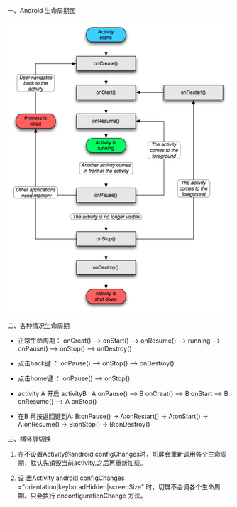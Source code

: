 一、Android 生命周期图

![](/assets/生命周期.png)

二、各种情况生命周期

* 正常生命周期：  onCreat\(\) --&gt; onStart\(\) --&gt; onResume\(\) --&gt; running --&gt; onPause\(\) --&gt; onStop\(\) --&gt; onDestroy\(\)
* 点击back键   ：  onPause\(\) --&gt; onStop\(\) --&gt; onDestroy\(\)
* 点击home键  ：  onPause\(\) --&gt; onStop\(\)
* activity A 开启 activityB : A onPause\(\) --&gt; B onCreat\(\) --&gt; B onStart --&gt; B onResume\(\) --&gt; A onStop\(\)

* 在B 再按返回键到A: B:onPause\(\) -&gt; A:onRestart\(\) -&gt; A:onStart\(\) -&gt; A:onResume\(\) -&gt; B:onStop\(\) -&gt; B:onDestroy\(\)

三、横竖屏切换

1. 在不设置Activity的android:configChanges时，切屏会重新调用各个生命周期，默认先销毁当前activity,之后再重新加载。

2. 设
   置Activity android:configChanges ="orientation\|keyboradHidden\|screenSize"
   时，切屏不会调各个生命周期。只会执行 onconfigurationChange 方法。







